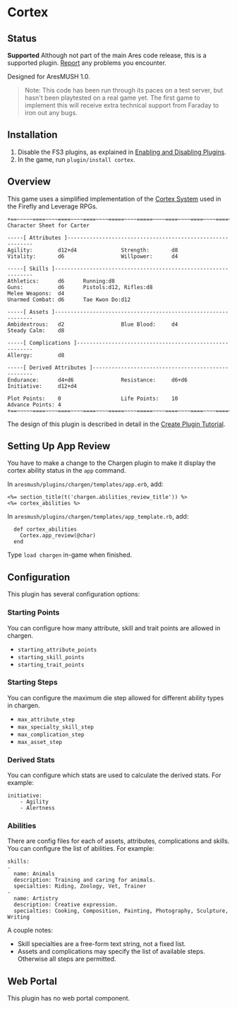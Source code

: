 # Cortex

## Status

**Supported**  Although not part of the main Ares code release, this is a supported plugin.  [Report](https://aresmush.com/feedback) any problems you encounter.

Designed for AresMUSH 1.0.

> Note: This code has been run through its paces on a test server, but hasn't been playtested on a real game yet.   The first game to implement this will receive extra technical support from Faraday to iron out any bugs.

## Installation

1. Disable the FS3 plugins, as explained in [Enabling and Disabling Plugins](https://aresmush.com/tutorials/config/plugins/).
2. In the game, run `plugin/install cortex`.

## Overview

This game uses a simplified implementation of the [Cortex System](http://www.drivethrurpg.com/product/58488/Cortex-Classic-System-Role-Playing-Game) used in the Firefly and Leverage RPGs.

    +==~~~~~====~~~~====~~~~====~~~~=====~~~~=====~~~~====~~~~====~~~~====~~~~~==+
    Character Sheet for Carter
    
    -----[ Attributes ]-----------------------------------------------------------
    Agility:        d12+d4              Strength:       d8                  
    Vitality:       d6                  Willpower:      d4                  
    
    -----[ Skills ]---------------------------------------------------------------
    Athletics:      d6      Running:d8
    Guns:           d6      Pistols:d12, Rifles:d8
    Melee Weapons:  d4      
    Unarmed Combat: d6      Tae Kwon Do:d12
    
    -----[ Assets ]---------------------------------------------------------------
    Ambidextrous:   d2                  Blue Blood:     d4                  
    Steady Calm:    d8                  
    
    -----[ Complications ]--------------------------------------------------------
    Allergy:        d8                  
    
    -----[ Derived Attributes ]---------------------------------------------------
    Endurance:      d4+d6               Resistance:     d6+d6               
    Initiative:     d12+d4              
    
    Plot Points:    0                   Life Points:    10                  
    Advance Points: 4                   
    +==~~~~~====~~~~====~~~~====~~~~=====~~~~=====~~~~====~~~~====~~~~====~~~~~==+

The design of this plugin is described in detail in the [Create Plugin Tutorial](https://aresmush.com/tutorials/code/create-plugin/).

## Setting Up App Review

You have to make a change to the Chargen plugin to make it display the cortex ability status in the `app` command.

In `aresmush/plugins/chargen/templates/app.erb`, add:

    <%= section_title(t('chargen.abilities_review_title')) %>
    <%= cortex_abilities %> 

In `aresmush/plugins/chargen/templates/app_template.rb`, add:

      def cortex_abilities
        Cortex.app_review(@char)
      end

Type `load chargen` in-game when finished.

## Configuration

This plugin has several configuration options:

### Starting Points

You can configure how many attribute, skill and trait points are allowed in chargen.

* `starting_attribute_points`
* `starting_skill_points`
* `starting_trait_points`

### Starting Steps

You can configure the maximum die step allowed for different ability types in chargen.

* `max_attribute_step`
* `max_specialty_skill_step`
* `max_complication_step`
* `max_asset_step`

### Derived Stats

You can configure which stats are used to calculate the derived stats.  For example:

    initiative: 
        - Agility
        - Alertness

### Abilities

There are config files for each of assets, attributes, complications and skills.  You can configure the list of abilities.  For example:

    skills:
    - 
      name: Animals
      description: Training and caring for animals.
      specialties: Riding, Zoology, Vet, Trainer
    - 
      name: Artistry
      description: Creative expression.
      specialties: Cooking, Composition, Painting, Photography, Sculpture, Writing

A couple notes:  

* Skill specialties are a free-form text string, not a fixed list.
* Assets and complications may specify the list of available steps.  Otherwise all steps are permitted.

## Web Portal

This plugin has no web portal component.
